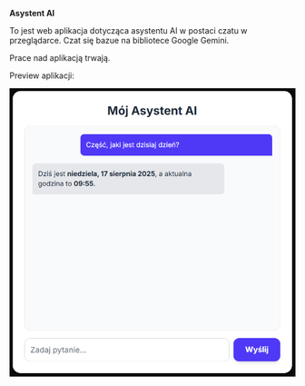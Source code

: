 **Asystent AI**

To jest web aplikacja dotycząca asystentu AI w postaci czatu w przeglądarce. Czat się bazue na bibliotece Google Gemini.


Prace nad aplikacją trwają. 


Preview aplikacji:

![Zrzut ekranu aplikacji_1](AI_chat_(screenshot).png)


